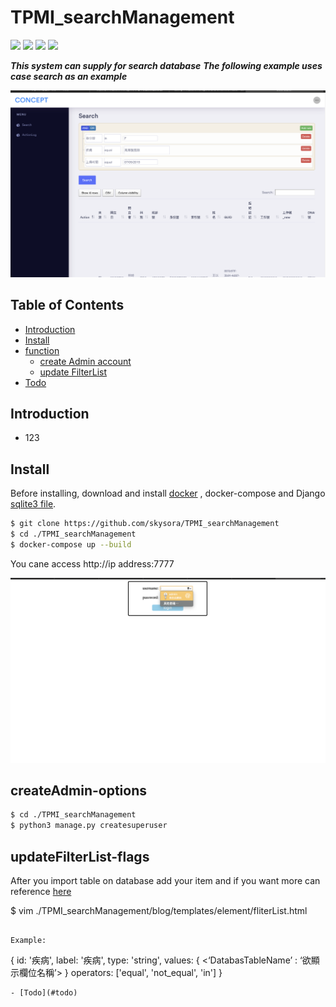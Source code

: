 # TPMI_searchManagement

![](https://img.shields.io/static/v1?label=python&message=3.7&color=yellow)
![](https://img.shields.io/static/v1?label=mysql&message=8.X&color=red)
![](https://img.shields.io/static/v1?label=Django&message=3.0.3&color=green)
![](https://img.shields.io/static/v1?label=Docker&message=3.0.3&color=blue)

***This system can supply for search database***
***The following example uses case search as an example***


<a href=""><img src="img/main.png" title="FVCproductions" alt="FVCproductions"></a>



## Table of Contents

- [Introduction](#introduction)
- [Install](#install)
- [function](#connection-options)
  - [create Admin account](#createAdmin-options)
  - [update FilterList](#updateFilterList-flags)
- [Todo](#todo)




## Introduction

* 123


## Install



Before installing, download and install [docker](https://www.docker.com) , docker-compose and Django [sqlite3 file](https://drive.google.com/file/d/1ySg70xu_Xnq1cadPS6LRw51GAa8B0NS4/view?usp=sharing).


```sh
$ git clone https://github.com/skysora/TPMI_searchManagement
$ cd ./TPMI_searchManagement
$ docker-compose up --build
```
You cane access http://ip address:7777
  
<a href=""><img src="img/login.png" title="FVCproductions" alt="FVCproductions"></a>
## createAdmin-options

```sh
$ cd ./TPMI_searchManagement
$ python3 manage.py createsuperuser
```

## updateFilterList-flags

After you import table on database add your item and if you want more can reference [here](https://querybuilder.js.org)

$ vim ./TPMI_searchManagement/blog/templates/element/fliterList.html

```

Example:
```
{
  id: '疾病',
  label: '疾病',
  type: 'string',
  values: {
        <‘DatabasTableName’ : ‘欲顯示欄位名稱’>
  }
  operators: ['equal', 'not_equal', 'in']
 }
```
- [Todo](#todo)




